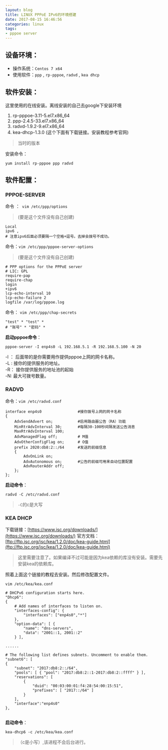 ```yaml
---
layout: blog
title: LINUX PPPoE IPv6的环境搭建
date: 2017-08-15 16:46:56
categories: linux
tags: 
- pppoe server
---
```


## 设备环境：
- 操作系统：`Centos 7 x64 `
- 使用软件：`ppp` ,  `rp-pppoe`,  `radvd` ,  `kea dhcp`

## 软件安装：
这里使用的在线安装。离线安装的自己去google下安装环境

<!-- more -->

1.	rp-pppoe-3.11-5.el7.x86_64 
2.	ppp-2.4.5-33.el7.x86_64
3.	radvd-1.9.2-9.el7.x86_64
4.  kea-dhcp-1.3.0 (这个下面有下载链接。安装教程参考官网)

> 当时的版本

安装命令：
```shell
yum install rp-pppoe ppp radvd
```
## 软件配置：

### PPPOE-SERVER

命令 ：` vim /etc/ppp/options`
> (要是这个文件没有自己创建)

```shell
Local
ipv6 ,
# 注意ipv6后面必须要隔一个空格+逗号。去掉会拨号不成功。
```

命令：`vim /etc/ppp/pppoe-server-options`
> (要是这个文件没有自己创建)

```shell
# PPP options for the PPPoE server
# LIC: GPL
require-pap
require-chap
login
+ipv6
lcp-echo-interval 10
lcp-echo-failure 2
logfile /var/log/pppoe.log  
```

命令： `vim /etc/ppp/chap-secrets`
```shell
"test" * "test" *
# "账号" * "密码" * 
```

**启动pppoe命令**：
```shell
pppoe-server -I enp4s0 -L 192.168.5.1 -R 192.168.5.100 -N 20
```
>   
-l ： 后面带的是你需要用作提供pppoe上网的网卡名称。  
-L :   接你的提供服务的地址。  
-R： 接你提供服务的地址池的起始  
-N:   最大可拨号数量。  


### RADVD
命令：`vim /etc/radvd.conf`
```shell
interface enp4s0                #接你拨号上网的网卡名称
{
	AdvSendAdvert on;           #启用路由器公告（RA）功能
	MinRtrAdvInterval 30;       #每隔30-100秒间隔发送公告消息
	MaxRtrAdvInterval 100;
	AdvManagedFlag off;         # M值
	AdvOtherConfigFlag on;      # O值
	prefix 2020:db8:2::/64      #发送的前缀信息
	{
		AdvOnLink on;
		AdvAutonomous on;       #公告的前缀可用来自动位置配置
		AdvRouterAddr off;
	};
};
```

**启动命令**：
```shell
radvd -C /etc/radvd.conf
```
> `-C`的c是大写

### KEA DHCP 
下载链接：[https://www.isc.org/downloads/](https://www.isc.org/downloads/)
官方文档：[ftp://ftp.isc.org/isc/kea/1.2.0/doc/kea-guide.html](ftp://ftp.isc.org/isc/kea/1.2.0/doc/kea-guide.html)  

> 这里需要注意了。如果编译不过可能是因为kea依赖的库没有安装。需要先安装kea的依赖库。

照着上面这个链接的教程去安装。然后修改配置文件。
```shell
vim /etc/kea/kea.conf
```

```shell
# DHCPv6 configuration starts here.
"Dhcp6":
{
    # Add names of interfaces to listen on.
    "interfaces-config": {
    	"interfaces": ["enp4s0","*"]
    },
    "option-data": [ {
    	"name": "dns-servers",
    	"data": "2001::1, 2001::2"
    } ],

......

# The following list defines subnets. Uncomment to enable them.
"subnet6": [
{    
    "subnet": "2017:db8:2::/64",
    "pools": [ { "pool": "2017:db8:2::1-2017:db8:2::ffff" } ],
    "reservations": [
        {
            "duid": "00:03:00:01:f4:28:54:00:15:51",
            "prefixes": [ "2017::/64" ]
        }
    ],
    "interface":"enp4s0"
},


```

**启动命令**：
```shell
kea-dhcp6 -c /etc/kea/kea.conf
```
> （c是小写）,该进程不会后台进行。
